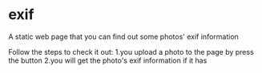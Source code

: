# exif
A static web page that you can find out some photos' exif information 

Follow the steps to check it out:
1.you upload a photo to the page by press the button
2.you will get the photo's exif information if it has
